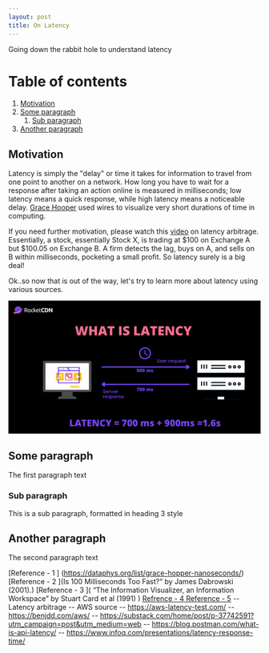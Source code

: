 ```yaml
---
layout: post
title: On Latency
---
```


Going down the rabbit hole to understand latency

# Table of contents
1. [Motivation](#introduction)
2. [Some paragraph](#paragraph1)
    1. [Sub paragraph](#subparagraph1)
3. [Another paragraph](#paragraph2)

## Motivation <a name="introduction"></a>
Latency is simply the "delay" or time it takes for information to travel from one point to another on a network. How long you have to wait for a response after taking an action online is measured in milliseconds; low latency means a quick response, while high latency means a noticeable delay. [Grace Hooper](https://www.youtube.com/watch?time_continue=2723&v=ZR0ujwlvbkQ&embeds_referring_euri=https%3A%2F%2Fdataphys.org%2F&source_ve_path=NzY3NTg) used wires to visualize very short durations of time in computing. 

If you need further motivation, please watch this [video](https://www.youtube.com/watch?v=0eqqCwhPlyU&t=538s&ab_channel=CHjortInvest) on latency arbitrage. Essentially, a stock, essentially Stock X, is trading at $100 on Exchange A but $100.05 on Exchange B. A firm detects the lag, buys on A, and sells on B within milliseconds, pocketing a small profit. So latency surely is a big deal!

Ok..so now that is out of the way, let's try to learn more about latency using various sources.

![latency](https://raw.githubusercontent.com/sponug/sponug.github.io/master/images/Network-latency-explained.png)

## Some paragraph <a name="paragraph1"></a>
The first paragraph text

### Sub paragraph <a name="subparagraph1"></a>
This is a sub paragraph, formatted in heading 3 style

## Another paragraph <a name="paragraph2"></a>
The second paragraph text




[Reference - 1 ] (https://dataphys.org/list/grace-hopper-nanoseconds/)
[Reference - 2 ](Is 100 Milliseconds Too Fast?” by James Dabrowski (2001).)
[Reference - 3 ]( “The Information Visualizer, an Information Workspace” by Stuart Card et al (1991) )
[Refrence - 4 ](http://www.stuartcheshire.org/rants/latency.html)
[Reference - 5](https://brooker.co.za/blog/2021/04/19/latency.html)
-- Latency arbitrage 
-- AWS source 
-- https://aws-latency-test.com/
-- https://benjdd.com/aws/
-- https://substack.com/home/post/p-37742591?utm_campaign=post&utm_medium=web
-- https://blog.postman.com/what-is-api-latency/
-- https://www.infoq.com/presentations/latency-response-time/

